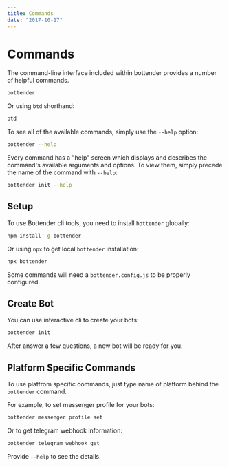 ```yaml
---
title: Commands
date: "2017-10-17"
---
```


# Commands

The command-line interface included within bottender provides a number of helpful commands.

```sh
bottender
```

Or using `btd` shorthand:

```sh
btd
```

To see all of the available commands, simply use the `--help` option:

```sh
bottender --help
```

Every command has a "help" screen which displays and describes the command's available arguments and options. To view them, simply precede the name of the command with `--help`:

```sh
bottender init --help
```

## Setup

To use Bottender cli tools, you need to install `bottender` globally:

```sh
npm install -g bottender
```

Or using `npx` to get local `bottender` installation:

```sh
npx bottender 
```

Some commands will need a `bottender.config.js` to be properly configured.

## Create Bot

You can use interactive cli to create your bots:

```sh
bottender init
```

After answer a few questions, a new bot will be ready for you. 

## Platform Specific Commands

To use platfrom specific commands, just type name of platform behind the `bottender` command.

For example, to set messenger profile for your bots:

```sh
bottender messenger profile set
```

Or to get telegram webhook information:

```sh
bottender telegram webhook get
```

Provide `--help` to see the details.
